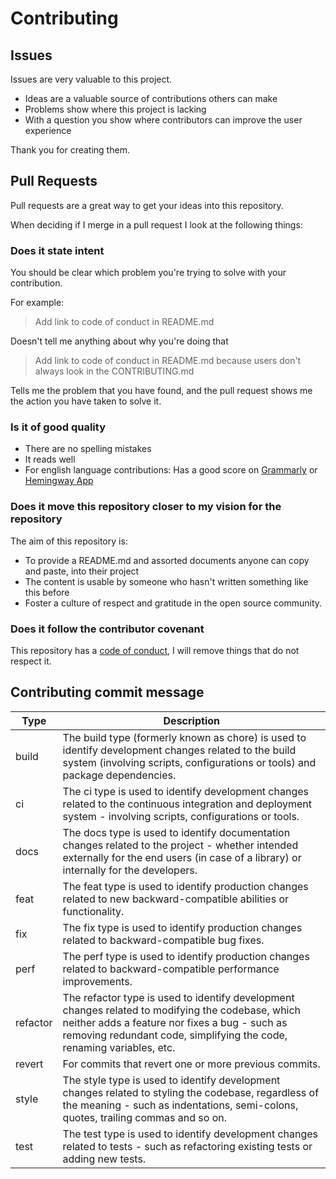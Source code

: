 # Contributing

## Issues

Issues are very valuable to this project.

- Ideas are a valuable source of contributions others can make
- Problems show where this project is lacking
- With a question you show where contributors can improve the user
  experience

Thank you for creating them.

## Pull Requests

Pull requests are a great way to get your ideas into this repository.

When deciding if I merge in a pull request I look at the following
things:

### Does it state intent

You should be clear which problem you're trying to solve with your
contribution.

For example:

> Add link to code of conduct in README.md

Doesn't tell me anything about why you're doing that

> Add link to code of conduct in README.md because users don't always
> look in the CONTRIBUTING.md

Tells me the problem that you have found, and the pull request shows me
the action you have taken to solve it.

### Is it of good quality

- There are no spelling mistakes
- It reads well
- For english language contributions: Has a good score on
  [Grammarly](https://www.grammarly.com) or [Hemingway
  App](https://www.hemingwayapp.com/)

### Does it move this repository closer to my vision for the repository

The aim of this repository is:

- To provide a README.md and assorted documents anyone can copy and
  paste, into their project
- The content is usable by someone who hasn't written something like
  this before
- Foster a culture of respect and gratitude in the open source
  community.

### Does it follow the contributor covenant

This repository has a [code of conduct](CODE_OF_CONDUCT.md), I will
remove things that do not respect it.

## Contributing commit message

| Type     | Description                                                                                                                                                                                                                 |
| -------- | --------------------------------------------------------------------------------------------------------------------------------------------------------------------------------------------------------------------------- |
| build    | The build type (formerly known as chore) is used to identify development changes related to the build system (involving scripts, configurations or tools) and package dependencies.                                         |
| ci       | The ci type is used to identify development changes related to the continuous integration and deployment system - involving scripts, configurations or tools.                                                               |
| docs     | The docs type is used to identify documentation changes related to the project - whether intended externally for the end users (in case of a library) or internally for the developers.                                     |
| feat     | The feat type is used to identify production changes related to new backward-compatible abilities or functionality.                                                                                                         |
| fix      | The fix type is used to identify production changes related to backward-compatible bug fixes.                                                                                                                               |
| perf     | The perf type is used to identify production changes related to backward-compatible performance improvements.                                                                                                               |
| refactor | The refactor type is used to identify development changes related to modifying the codebase, which neither adds a feature nor fixes a bug - such as removing redundant code, simplifying the code, renaming variables, etc. |
| revert   | For commits that revert one or more previous commits.                                                                                                                                                                       |
| style    | The style type is used to identify development changes related to styling the codebase, regardless of the meaning - such as indentations, semi-colons, quotes, trailing commas and so on.                                   |
| test     | The test type is used to identify development changes related to tests - such as refactoring existing tests or adding new tests.                                                                                            |

